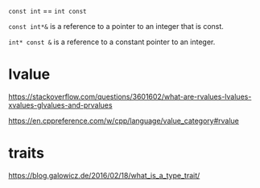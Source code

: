 ``const int`` == ``int const``

``const int*&`` is a reference to a pointer to an integer that is const.

``int* const &`` is a reference to a constant pointer to an integer.

# lvalue

https://stackoverflow.com/questions/3601602/what-are-rvalues-lvalues-xvalues-glvalues-and-prvalues

https://en.cppreference.com/w/cpp/language/value_category#rvalue

# traits

https://blog.galowicz.de/2016/02/18/what_is_a_type_trait/